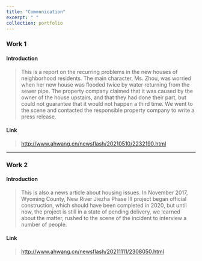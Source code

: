```yaml
---
title: "Communication"
excerpt: " "
collection: portfolio
---
```


### Work 1

#### Introduction
> This is a report on the recurring problems in the new houses of neighborhood residents.
The main character, Ms. Zhou, was worried when her new house was flooded twice by water returning from the sewer pipe. The property company claimed that it was caused by the owner of the house upstairs, and that they had done their part, but could not guarantee that it would not happen a third time. We went to the scene and contacted the responsible property company to write a press release.

#### Link
> http://www.ahwang.cn/newsflash/20210510/2232190.html

****

### Work 2

#### Introduction
> This is also a news article about housing issues.
In November 2017, Wyoming County, New River Jiezha Phase III project began official construction, which should have been completed in 2020, but until now, the project is still in a state of pending delivery, we learned about the matter, rushed to the scene of the incident to interview a number of people.


#### Link
> http://www.ahwang.cn/newsflash/20211111/2308050.html

